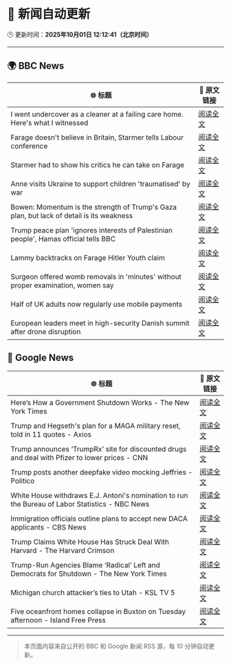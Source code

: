 # 🧠 新闻自动更新

🕒 更新时间：**2025年10月01日 12:12:41（北京时间）**

---

## 🌍 BBC News

| 🌐 标题 | 🔗 原文链接 |
|--------|-------------|
| I went undercover as a cleaner at a failing care home. Here's what I witnessed | [阅读全文](https://www.bbc.com/news/articles/c4g78yj2v2go?at_medium=RSS&at_campaign=rss) |
| Farage doesn't believe in Britain, Starmer tells Labour conference | [阅读全文](https://www.bbc.com/news/articles/c749vy43l74o?at_medium=RSS&at_campaign=rss) |
| Starmer had to show his critics he can take on Farage | [阅读全文](https://www.bbc.com/news/articles/cpw1jwdlz7lo?at_medium=RSS&at_campaign=rss) |
| Anne visits Ukraine to support children 'traumatised' by war | [阅读全文](https://www.bbc.com/news/articles/cgrqlrjgd51o?at_medium=RSS&at_campaign=rss) |
| Bowen: Momentum is the strength of Trump's Gaza plan, but lack of detail is its weakness | [阅读全文](https://www.bbc.com/news/articles/cn829deeje3o?at_medium=RSS&at_campaign=rss) |
| Trump peace plan 'ignores interests of Palestinian people', Hamas official tells BBC | [阅读全文](https://www.bbc.com/news/articles/cx2j97jldkmo?at_medium=RSS&at_campaign=rss) |
| Lammy backtracks on Farage Hitler Youth claim | [阅读全文](https://www.bbc.com/news/articles/cn95q9j0yyro?at_medium=RSS&at_campaign=rss) |
| Surgeon offered womb removals in 'minutes' without proper examination, women say | [阅读全文](https://www.bbc.com/news/articles/ckgqr7nnzw1o?at_medium=RSS&at_campaign=rss) |
| Half of UK adults now regularly use mobile payments | [阅读全文](https://www.bbc.com/news/articles/c2ejvld0ypyo?at_medium=RSS&at_campaign=rss) |
| European leaders meet in high-security Danish summit after drone disruption | [阅读全文](https://www.bbc.com/news/articles/cp8jdene16ro?at_medium=RSS&at_campaign=rss) |

## 📰 Google News

| 🌐 标题 | 🔗 原文链接 |
|--------|-------------|
| Here’s How a Government Shutdown Works - The New York Times | [阅读全文](https://news.google.com/rss/articles/CBMihwFBVV95cUxQbXVBUmVITnA4dV9Fb3pjbmx0NEhLRVJDZ3dUU25NUmNpNGJMR011ZUloZmR0TjVHeHphTnpXWjBmZ0xFZjZuajUtdVhDREliUEVUWjdmUmpaaTNZMEpWWEJiMDRjT29uR0tBY2QycTlqRnZreDF2ZndUQjFtWEcySUZHUlVQcG8?oc=5) |
| Trump and Hegseth's plan for a MAGA military reset, told in 11 quotes - Axios | [阅读全文](https://news.google.com/rss/articles/CBMif0FVX3lxTFBvSF9vT25QNkMxSG5RZGtiZmd6djh2Ym1KTEFRTWNMSFRGNE1iYzRHd29oWHFpaXQtV0FIVFFBbnktSVZpLW0zZnFRV0o0dTNYRDNpZmFHeG9OY1UzaF9kZjlLWDhOcEVDcEl0a1lCa21Ea0VGV0lOdjFpTWppaWs?oc=5) |
| Trump announces ‘TrumpRx’ site for discounted drugs and deal with Pfizer to lower prices - CNN | [阅读全文](https://news.google.com/rss/articles/CBMickFVX3lxTFBHdmZZN25DQkptdXpzNE92Q0s4dzlOTVAzNmlkUEZ5d2JGWWdsTDhmcktsUVVMcTRrQklEV015Szg5eDEzZndTbFJRRDMyUzNNVFZnenEzUC1LUEVxRWx5UnFpMWItSWhtUnkyX3dyOGNUUQ?oc=5) |
| Trump posts another deepfake video mocking Jeffries - Politico | [阅读全文](https://news.google.com/rss/articles/CBMimwFBVV95cUxPVUg1cTA4OFVlVGVVMk40eGRydnlyZVlzZEplTDE5VWU1VGVBSXpVVWI1RmNlQ3BnSFNfeVpsNkRFdjVvRi1SSFpNdl8zelh6V1E4UU03U0NmSnBHbFdiX3A5LW9tal9idjNFTllEX3ZMSHhDaV9EM3RWMjdCSDFZWGN0a25ZQ2pGa2R3bTQ3djBVOWVrNzdzZW1OSQ?oc=5) |
| White House withdraws E.J. Antoni's nomination to run the Bureau of Labor Statistics - NBC News | [阅读全文](https://news.google.com/rss/articles/CBMipwFBVV95cUxNY0ZSZmRCRlBlUVBlMTVTa185WEtoNHpVZkl6dDFwcVgwM0lubkhjVjhleTMybTlWTHIxZDZWNzNfVlBFa2hZVklwd0xpcUNuY011X3BoOHo4UWdxVEF6SGROLVdfelk0dnVsbnlBWlZDdmdzaXA3VjJDdUFDaF9qd0gxQW9DT0dJRTkyR0JMZHdnSFRDUU9sV3o1dXlZV3J2TDBpTkEwQdIBVkFVX3lxTE4wWjdVcUZEdWRLWkg1REN5bmt3b0tJLXhxSU5fWUxZeXpwNFBFa0lWN09WcXFTTkZPcmtrSUdhZlM4Z3FSM0RFZWtzRkt5amxjSDB2aUtB?oc=5) |
| Immigration officials outline plans to accept new DACA applicants - CBS News | [阅读全文](https://news.google.com/rss/articles/CBMieEFVX3lxTE9vazNqdE9JT0NUd0F0dVVyenZmWEZEVEVkdjVVakNRX0VTWDZCUGpUVmFxakJsWUNicDZVT1FWTmctemlxZE5ENEhfRmR4d1dWSzR3bFdQTXdFRk9CcGczam5xQlUyVGZjRUJSZGtxeUdMMUZaRWlRTtIBfkFVX3lxTE5xVEZIeTlLZVR6Vl9IZTlSdWRwenEwZmZtQ01Jdko2R1VyWmd5YTQzLXBzU0NjSDByYm9Ia2NJVHZHS05oRC1PSEZua3lmTlBYamtHUU00MDBVQzU1MnJXUVpkNUg1am9mcVlaeVZPZi1CckF4UDFCMEVvSWhoZw?oc=5) |
| Trump Claims White House Has Struck Deal With Harvard - The Harvard Crimson | [阅读全文](https://news.google.com/rss/articles/CBMieEFVX3lxTE5WT0hQMFZRWERQZGRnc0M2dGN1Ynhyc1VtX3JZTEM4aFpScko4Yk93Z25xRnZYcjZ2RUY1dnRCZTl4VW1YUzY4b1J0STd4NUxnd0NRT3c0R3JMWjhpRWtfVW9Ub1lLamUwT2dGeFJXUDN5aHBoenJCdQ?oc=5) |
| Trump-Run Agencies Blame ‘Radical’ Left and Democrats for Shutdown - The New York Times | [阅读全文](https://news.google.com/rss/articles/CBMikgFBVV95cUxNYlFvVmlmc0xHT1pFMzhjenNRVkw5dWljTnlySVZSTWRMU0ZsU1R1R1dkTXpGemJ3U1NrM2RPSEVLUDd1SzN1MnBySEdWMUJXX2J2aDZXYjJQUGU1eklYeXVRbzNzZjhZTzNBcFVYcEhRTFp0aHVPQzQwaERxSkdFX2JNaTFtZnJaenFhZ29VZWZhdw?oc=5) |
| Michigan church attacker’s ties to Utah - KSL TV 5 | [阅读全文](https://news.google.com/rss/articles/CBMijAFBVV95cUxNVVh2MThaTUUxX01DUi1SVThxU3NOUnFOb282V2wzTEFPUU5DemhuV3FJZ0Jqd1NiMzVGQTdaYWRnMjNyOW1tdHlRWm1fNndySGdmUkE0UHZSZEtKcC1ObUxEVjc1SzRJT2h3eFY0aFNsQ2hicGotZUhVYloyZkdjamhMUlV4bVFnYW9fTQ?oc=5) |
| Five oceanfront homes collapse in Buxton on Tuesday afternoon - Island Free Press | [阅读全文](https://news.google.com/rss/articles/CBMiqwFBVV95cUxNRGV2NmxpUzU4VjV0OU9xV1lNWkd0MXNWODJrU2lkaEVET3dHLVpoT3JmV00wR1paNW1lZXBVUl9uZFJaTi1PeHlYaUxYT1RZcXZnSXJBekZhbXNjbUJqdFJCZWgzTFdsUFBjOUV4bk9WZnRTTnlEeElQcmhpLVVJVzZ4Z2NXZnp3TjlBWi1XNm8xcHI5RXplZ3Q5aDlHTHpHTWxMU1BtU2E4WDA?oc=5) |

---
> 本页面内容来自公开的 BBC 和 Google 新闻 RSS 源，每 10 分钟自动更新。